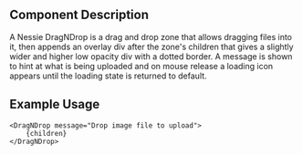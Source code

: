 Component Description
---------------------

A Nessie DragNDrop is a drag and drop zone that allows dragging files into it, then appends an overlay div after the zone's children that gives a slightly wider and higher low opacity div with a dotted border. A message is shown to hint at what is being uploaded and on mouse release a loading icon appears until the loading state is returned to default.

Example Usage
-------------

    <DragNDrop message="Drop image file to upload">
        {children}
    </DragNDrop>
